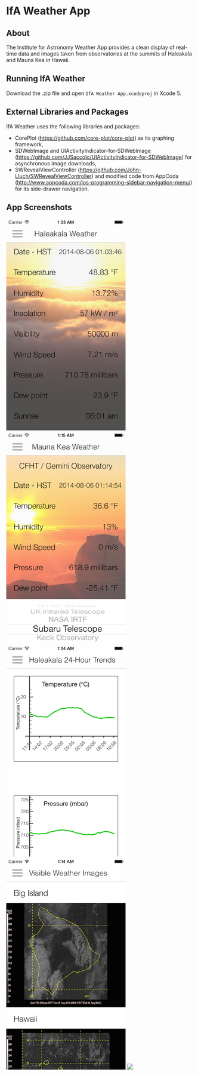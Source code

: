 # IfA Weather App

## About

The Institute for Astronomy Weather App provides a clean display of real-time data and images taken from observatories at the summits of Haleakala and Mauna Kea in Hawaii. 

## Running IfA Weather

Download the .zip file and open ```IfA Weather App.xcodeproj``` in Xcode 5. 

## External Libraries and Packages

IfA Weather uses the following libraries and packages:
- CorePlot (https://github.com/core-plot/core-plot) as its graphing framework,
- SDWebImage and UIActivityIndicator-for-SDWebImage (https://github.com/JJSaccolo/UIActivityIndicator-for-SDWebImage) for asynchronous image downloads, 
- SWRevealViewController (https://github.com/John-Lluch/SWRevealViewController) and modified code from AppCoda (http://www.appcoda.com/ios-programming-sidebar-navigation-menu/) for its side-drawer navigation.

## App Screenshots

![](https://github.com/mhlau/IfA-Weather-App/blob/v9/example_images/HaleakalaWeather.png) ![](https://github.com/mhlau/IfA-Weather-App/blob/v9/example_images/MaunaKeaWeather.png) 
![](https://github.com/mhlau/IfA-Weather-App/blob/v9/example_images/Haleakala24HourTrends.png) ![](https://github.com/mhlau/IfA-Weather-App/blob/v9/example_images/VisibleWeatherImages.png)
![](https://github.com/mhlau/IfA-Weather-App/blob/v9/example_images/24HourAnimations.gif)

